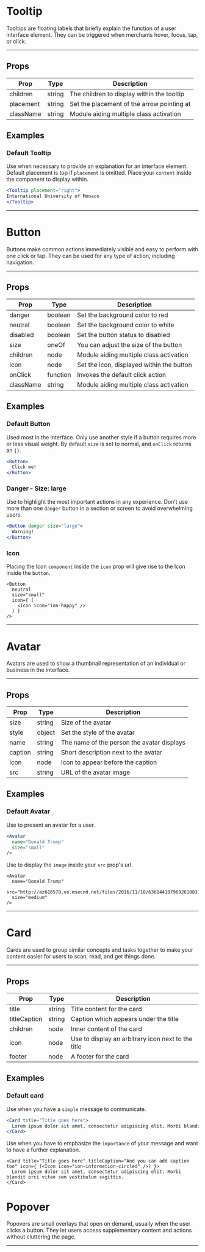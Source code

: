 # Tooltip

Tooltips are floating labels that briefly explain the function of a user interface element. They can be triggered when merchants hover, focus, tap, or click.

---

## Props

| Prop | Type | Description |
| ---- | ---- | ----------- |
| children | string | The children to display within the tooltip |
| placement | string | Set the placement of the arrow pointing at |
| className | string | Module aiding multiple class activation |

## Examples

### Default Tooltip

Use when necessary to provide an explanation for an interface element. Default placement is top if `placement` is omitted. Place your `content` inside the component to display within.

```jsx
<Tooltip placement="right">
International University of Monaco
</Tooltip>
```

---

# Button

Buttons make common actions immediately visible and easy to perform with one
click or tap. They can be used for any type of action, including navigation.

---

## Props

| Prop | Type | Description |
| ---- | ---- | ----------- |
| danger | boolean | Set the background color to red |
| neutral | boolean | Set the background color to white |
| disabled | boolean | Set the button status to disabled |
| size | oneOf | You can adjust the size of the button |
| children | node | Module aiding multiple class activation |
| icon | node | Set the icon, displayed within the button |
| onClick | function | Invokes the default click action |
| className | string | Module aiding multiple class activation |

## Examples

### Default Button

Used most in the interface. Only use another style if a button requires more or less visual weight. By default `size` is set to normal, and `onClick` returns an `{}`.

```jsx
<Button>
  Click me!
</Button>
```

### Danger - Size: large

Use to highlight the most important actions in any experience. Don’t use more than one `danger` button in a section or screen to avoid overwhelming users.

```jsx
<Button danger size="large">
  Warning!
</Button>
```
### Icon

Placing the Icon `component` inside the `icon` prop will give rise to the Icon inside the `button`.

```
<Button
  neutral
  size="small"
  icon={ (
    <Icon icon="ion-happy" />
  ) }
/>
```

---

# Avatar

Avatars are used to show a thumbnail representation of an individual or
business in the interface.

---

## Props

| Prop | Type | Description |
| ---- | ---- | ----------- |
| size | string | Size of the avatar |
| style | object | Set the style of the avatar |
| name | string | The name of the person the avatar displays |
| caption | string | Short description next to the avatar |
| icon | node | Icon to appear before the caption |
| src | string | URL of the avatar image |

## Examples

### Default Avatar

Use to present an avatar for a user.

```jsx
<Avatar
  name="Donald Trump"
  size="small"
/>
```

Use to display the `image` inside your `src` prop's url.

```
<Avatar
  name="Donald Trump"
  src="http://az616578.vo.msecnd.net/files/2016/11/10/6361441079692610831635571641_nast.jpg"
  size="medium"
/>
```
---

# Card

Cards are used to group similar concepts and tasks together to make your content
easier for users to scan, read, and get things done.

---

## Props

| Prop | Type | Description |
| ---- | ---- | ----------- |
| title | string | Title content for the card |
| titleCaption | string | Caption which appears under the title |
| children | node | Inner content of the card |
| icon | node | Use to display an arbitrary icon next to the title |
| footer | node | A footer for the card |

## Examples

### Default card

Use when you have a `simple` message to communicate.

```jsx
<Card title="Title goes here">
  Lorem ipsum dolor sit amet, consectetur adipiscing elit. Morbi blandit orci vitae sem vestibulum sagittis.
</Card>
```

Use when you have to emphasize the `importance` of your message and want to have a further explanation.

```
<Card title="Title goes here" titleCaption="And you can add caption too" icon={ (<Icon icon="ion-information-circled" />) }>
  Lorem ipsum dolor sit amet, consectetur adipiscing elit. Morbi blandit orci vitae sem vestibulum sagittis.
</Card>
```

# Popover

Popovers are small overlays that open on demand, usually when the user clicks a button. They let users access supplementary content and actions without cluttering the page.

---
